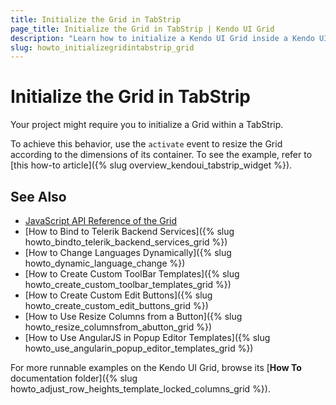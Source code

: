 ```yaml
---
title: Initialize the Grid in TabStrip
page_title: Initialize the Grid in TabStrip | Kendo UI Grid
description: "Learn how to initialize a Kendo UI Grid inside a Kendo UI TabStrip widget by resizing it according to the dimensions of its container."
slug: howto_initializegridintabstrip_grid
---
```


# Initialize the Grid in TabStrip

Your project might require you to initialize a Grid within a TabStrip.

To achieve this behavior, use the `activate` event to resize the Grid according to the dimensions of its container. To see the example, refer to [this how-to article]({% slug overview_kendoui_tabstrip_widget %}).

## See Also

* [JavaScript API Reference of the Grid](/api/javascript/ui/grid)
* [How to Bind to Telerik Backend Services]({% slug howto_bindto_telerik_backend_services_grid %})
* [How to Change Languages Dynamically]({% slug howto_dynamic_language_change %})
* [How to Create Custom ToolBar Templates]({% slug howto_create_custom_toolbar_templates_grid %})
* [How to Create Custom Edit Buttons]({% slug howto_create_custom_edit_buttons_grid %})
* [How to Use Resize Columns from a Button]({% slug howto_resize_columnsfrom_abutton_grid %})
* [How to Use AngularJS in Popup Editor Templates]({% slug howto_use_angularin_popup_editor_templates_grid %})

For more runnable examples on the Kendo UI Grid, browse its [**How To** documentation folder]({% slug howto_adjust_row_heights_template_locked_columns_grid %}).

